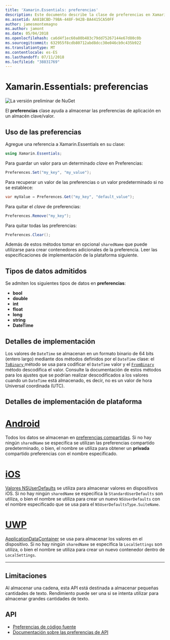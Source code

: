 ```yaml
---
title: 'Xamarin.Essentials: preferencias'
description: Este documento describe la clase de preferencias en Xamarin.Essentials, que guarda las preferencias de aplicación en un almacén clave/valor. Describe cómo usar la clase y los tipos de datos que se pueden almacenar.
ms.assetid: AA81BCBD-79BA-448F-942B-BA4415CA50FF
author: jamesmontemagno
ms.author: jamont
ms.date: 05/04/2018
ms.openlocfilehash: ca6d4f1ec60a80b483c79dd75267144e67d80c0b
ms.sourcegitcommit: 632955f8cdb80712abd8dcc30e046cb9c435b922
ms.translationtype: MT
ms.contentlocale: es-ES
ms.lasthandoff: 07/11/2018
ms.locfileid: "38831769"
---
```

# <a name="xamarinessentials-preferences"></a>Xamarin.Essentials: preferencias

![La versión preliminar de NuGet](~/media/shared/pre-release.png)

El **preferencias** clase ayuda a almacenar las preferencias de aplicación en un almacén clave/valor.

## <a name="using-preferences"></a>Uso de las preferencias

Agregue una referencia a Xamarin.Essentials en su clase:

```csharp
using Xamarin.Essentials;
```

Para guardar un valor para un determinado _clave_ en Preferencias:

```csharp
Preferences.Set("my_key", "my_value");
```

Para recuperar un valor de las preferencias o un valor predeterminado si no se establece:

```csharp
var myValue = Preferences.Get("my_key", "default_value");
```

Para quitar el _clave_ de preferencias:

```csharp
Preferences.Remove("my_key");
```

Para quitar todas las preferencias:

```csharp
Preferences.Clear();
```

Además de estos métodos tomar en opcional `sharedName` que puede utilizarse para crear contenedores adicionales de la preferencia. Leer las especificaciones de implementación de la plataforma siguiente.

## <a name="supported-data-types"></a>Tipos de datos admitidos

Se admiten los siguientes tipos de datos en **preferencias**:

- **bool**
- **double**
- **int**
- **float**
- **long**
- **string**
- **DateTime**

## <a name="implementation-details"></a>Detalles de implementación

Los valores de `DateTime` se almacenan en un formato binario de 64 bits (entero largo) mediante dos métodos definidos por el `DateTime` clase: el [ `ToBinary` ](xref:System.DateTime.ToBinary) método se usa para codificar el `DateTime` valor y el [ `FromBinary` ](xref:System.DateTime.FromBinary(System.Int64)) método descodifica el valor. Consulte la documentación de estos métodos para los ajustes que se podrían realizar descodificados a los valores cuando un `DateTime` está almacenado, es decir, no es un valor de hora Universal coordinada (UTC).

## <a name="platform-implementation-specifics"></a>Detalles de implementación de plataforma

# <a name="androidtabandroid"></a>[Android](#tab/android)

Todos los datos se almacenan en [preferencias compartidas](https://developer.android.com/training/data-storage/shared-preferences.html). Si no hay ningún `sharedName` se especifica se utilizan las preferencias compartido predeterminado, o bien, el nombre se utiliza para obtener un **privada** compartido preferencias con el nombre especificado.

# <a name="iostabios"></a>[iOS](#tab/ios)

[Valores NSUserDefaults](https://docs.microsoft.com/en-us/xamarin/ios/app-fundamentals/user-defaults) se utiliza para almacenar valores en dispositivos iOS. Si no hay ningún `sharedName` se especifica la `StandardUserDefaults` son utiliza, o bien el nombre se utiliza para crear un nuevo `NSUserDefaults` con el nombre especificado que se usa para el `NSUserDefaultsType.SuiteName`.

# <a name="uwptabuwp"></a>[UWP](#tab/uwp)

[ApplicationDataContainer](https://docs.microsoft.com/en-us/uwp/api/windows.storage.applicationdatacontainer) se usa para almacenar los valores en el dispositivo. Si no hay ningún `sharedName` se especifica la `LocalSettings` son utiliza, o bien el nombre se utiliza para crear un nuevo contenedor dentro de `LocalSettings`.

--------------

## <a name="limitations"></a>Limitaciones

Al almacenar una cadena, esta API está destinada a almacenar pequeñas cantidades de texto.  Rendimiento puede ser una si se intenta utilizar para almacenar grandes cantidades de texto.

## <a name="api"></a>API

- [Preferencias de código fuente](https://github.com/xamarin/Essentials/tree/master/Xamarin.Essentials/Preferences)
- [Documentación sobre las preferencias de API](xref:Xamarin.Essentials.Preferences)
